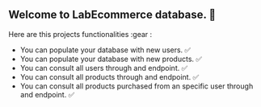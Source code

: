 

## Welcome to LabEcommerce database. :robot:

Here are this projects functionalities :gear :

- You can populate your database with new users. :white_check_mark:
- You can populate your database with new products. :white_check_mark:
- You can consult all users through and endpoint. :white_check_mark:
- You can consult all products through and endpoint. :white_check_mark:
- You can consult all products purchased from an specific user through and endpoint. :white_check_mark:
